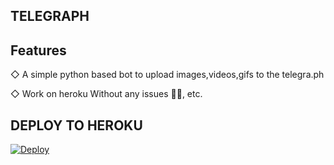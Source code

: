 ## TELEGRAPH

## Features 
◇ A simple python based bot to upload images,videos,gifs to the telegra.ph


◇ Work on heroku Without any issues 🥲🥲, etc.

## DEPLOY TO HEROKU

[![Deploy](https://www.herokucdn.com/deploy/button.svg)](https://heroku.com/deploy?template=https://github.com/TEAM-LOVELY/TELEGRAPH)
